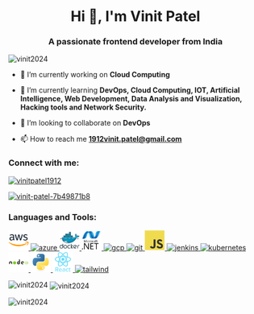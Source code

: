 <h1 align="center">Hi 👋, I'm Vinit Patel</h1>
<h3 align="center">A passionate frontend developer from India</h3>

<p align="left"> <img src="https://komarev.com/ghpvc/?username=vinit2024&label=Profile%20views&color=0e75b6&style=flat" alt="vinit2024" /> </p>

- 🔭 I’m currently working on **Cloud Computing**

- 🌱 I’m currently learning **DevOps, Cloud Computing, IOT, Artificial Intelligence, Web Development, Data Analysis and Visualization, Hacking tools and Network Security.**

- 👯 I’m looking to collaborate on **DevOps**

- 📫 How to reach me **1912vinit.patel@gmail.com**

<h3 align="left">Connect with me:</h3>
<p align="left">

<p align="left"> <a href="https://twitter.com/vinitpatel1912" target="blank"><img src="https://img.shields.io/twitter/follow/vinitpatel1912?logo=twitter&style=for-the-badge" alt="vinitpatel1912" /></a> </p>

<p align="left"> <a href="https://linkedin.com/in/vinit-patel-7b49871b8" target="blank"><img src="https://img.shields.io/twitter/follow/Vinit Patel?logo=linkedin&style=for-the-badge" alt="vinit-patel-7b49871b8" /></a> </p>

</p>

<h3 align="left">Languages and Tools:</h3>
<p align="left"> <a href="https://aws.amazon.com" target="_blank" rel="noreferrer"> <img src="https://raw.githubusercontent.com/devicons/devicon/master/icons/amazonwebservices/amazonwebservices-original-wordmark.svg" alt="aws" width="40" height="40"/> </a> <a href="https://azure.microsoft.com/en-in/" target="_blank" rel="noreferrer"> <img src="https://www.vectorlogo.zone/logos/microsoft_azure/microsoft_azure-icon.svg" alt="azure" width="40" height="40"/> </a> <a href="https://www.docker.com/" target="_blank" rel="noreferrer"> <img src="https://raw.githubusercontent.com/devicons/devicon/master/icons/docker/docker-original-wordmark.svg" alt="docker" width="40" height="40"/> </a> <a href="https://dotnet.microsoft.com/" target="_blank" rel="noreferrer"> <img src="https://raw.githubusercontent.com/devicons/devicon/master/icons/dot-net/dot-net-original-wordmark.svg" alt="dotnet" width="40" height="40"/> </a> <a href="https://cloud.google.com" target="_blank" rel="noreferrer"> <img src="https://www.vectorlogo.zone/logos/google_cloud/google_cloud-icon.svg" alt="gcp" width="40" height="40"/> </a> <a href="https://git-scm.com/" target="_blank" rel="noreferrer"> <img src="https://www.vectorlogo.zone/logos/git-scm/git-scm-icon.svg" alt="git" width="40" height="40"/> </a> <a href="https://developer.mozilla.org/en-US/docs/Web/JavaScript" target="_blank" rel="noreferrer"> <img src="https://raw.githubusercontent.com/devicons/devicon/master/icons/javascript/javascript-original.svg" alt="javascript" width="40" height="40"/> </a> <a href="https://www.jenkins.io" target="_blank" rel="noreferrer"> <img src="https://www.vectorlogo.zone/logos/jenkins/jenkins-icon.svg" alt="jenkins" width="40" height="40"/> </a> <a href="https://kubernetes.io" target="_blank" rel="noreferrer"> <img src="https://www.vectorlogo.zone/logos/kubernetes/kubernetes-icon.svg" alt="kubernetes" width="40" height="40"/> </a> <a href="https://nodejs.org" target="_blank" rel="noreferrer"> <img src="https://raw.githubusercontent.com/devicons/devicon/master/icons/nodejs/nodejs-original-wordmark.svg" alt="nodejs" width="40" height="40"/> </a> <a href="https://www.python.org" target="_blank" rel="noreferrer"> <img src="https://raw.githubusercontent.com/devicons/devicon/master/icons/python/python-original.svg" alt="python" width="40" height="40"/> </a> <a href="https://reactjs.org/" target="_blank" rel="noreferrer"> <img src="https://raw.githubusercontent.com/devicons/devicon/master/icons/react/react-original-wordmark.svg" alt="react" width="40" height="40"/> </a> <a href="https://tailwindcss.com/" target="_blank" rel="noreferrer"> <img src="https://www.vectorlogo.zone/logos/tailwindcss/tailwindcss-icon.svg" alt="tailwind" width="40" height="40"/> </a> </p>

<p><img align="left" src="https://github-readme-stats.vercel.app/api/top-langs?username=vinit2024&show_icons=true&locale=en&layout=compact" alt="vinit2024" /></p>

<p>&nbsp;<img align="center" src="https://github-readme-stats.vercel.app/api?username=vinit2024&show_icons=true&locale=en" alt="vinit2024" /></p>

<p><img align="center" src="https://github-readme-streak-stats.herokuapp.com/?user=vinit2024&" alt="vinit2024" /></p>
